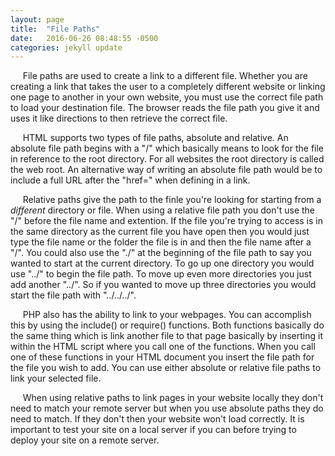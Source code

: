 ```yaml
---
layout: page
title:  "File Paths"
date:   2016-06-26 08:48:55 -0500
categories: jekyll update
---
```

&nbsp;&nbsp;&nbsp;&nbsp;&nbsp;File paths are used to create a link to a different file. Whether you are creating a link that takes the user to a completely different website or linking one page to another in your own website, you must use the correct file path to load your destination file. The browser reads the file path you give it and uses it like directions to then retrieve the correct file.

&nbsp;&nbsp;&nbsp;&nbsp;&nbsp;HTML supports two types of file paths, absolute and relative. An absolute file path begins with a "/" which basically means to look for the file in reference to the root directory. For all websites the root directory is called the web root. An alternative way of writing an absolute file path would be to include a full URL after the "href=" when defining in a link.

&nbsp;&nbsp;&nbsp;&nbsp;&nbsp;Relative paths give the path to the finle you're looking for starting from a _different_ directory or file. When using a relative file path you don't use the "/" before the file name and extention. If the file you're trying to access is in the same directory as the current file you have open then you would just type the file name or the folder the file is in and then the file name after a "/". You could also use the "./" at the beginning of the file path to say you wanted to start at the current directory. To go up one directory you would use "../" to begin the file path. To move up even more directories you just add another "../". So if you wanted to move up three directories you would start the file path with "../../../".

&nbsp;&nbsp;&nbsp;&nbsp;&nbsp;PHP also has the ability to link to your webpages. You can accomplish this by using the include() or require() functions. Both functions basically do the same thing which is link another file to that page basically by inserting it within the HTML script where you call one of the functions. When you call one of these functions in your HTML document you insert the file path for the file you wish to add. You can use either absolute or relative file paths to link your selected file.

&nbsp;&nbsp;&nbsp;&nbsp;&nbsp;When using relative paths to link pages in your website locally they don't need to match your remote server but when you use absolute paths they do need to match. If they don't then your website won't load correctly. It is important to test your site on a local server if you can before trying to deploy your site on a remote server.
